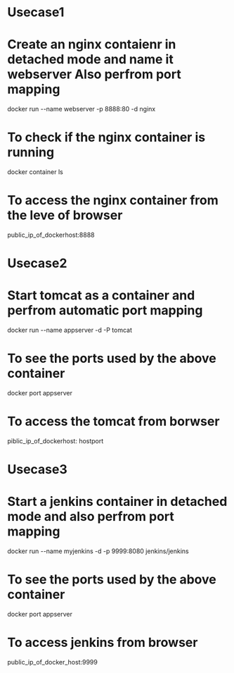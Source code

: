 # Usecase1
# Create an nginx contaienr in detached mode and name it webserver Also perfrom port mapping
docker run --name webserver -p 8888:80 -d nginx
# To check if the nginx container is running
docker container ls
# To access the nginx container from the leve of browser
public_ip_of_dockerhost:8888

# Usecase2
# Start tomcat as a container and perfrom automatic port mapping
docker run --name appserver -d -P tomcat
# To see the ports used by the above container
docker port appserver
# To access the tomcat from borwser
piblic_ip_of_dockerhost: hostport

# Usecase3
# Start a jenkins container in detached mode and also perfrom port mapping
docker run --name myjenkins -d -p 9999:8080 jenkins/jenkins
# To see the ports used by the above container
docker port appserver
# To access jenkins from browser
public_ip_of_docker_host:9999
